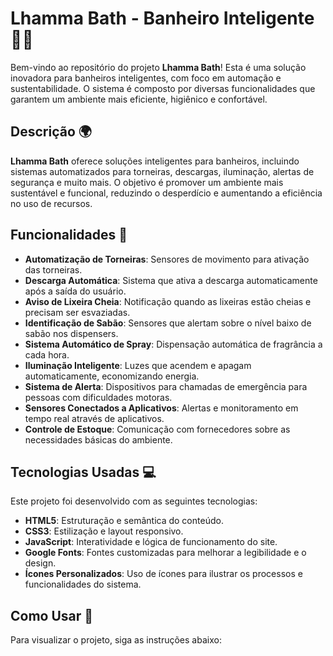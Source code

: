 # Lhamma Bath - Banheiro Inteligente 🚽💡

Bem-vindo ao repositório do projeto **Lhamma Bath**! Esta é uma solução inovadora para banheiros inteligentes, com foco em automação e sustentabilidade. O sistema é composto por diversas funcionalidades que garantem um ambiente mais eficiente, higiênico e confortável.

## Descrição 🌍

**Lhamma Bath** oferece soluções inteligentes para banheiros, incluindo sistemas automatizados para torneiras, descargas, iluminação, alertas de segurança e muito mais. O objetivo é promover um ambiente mais sustentável e funcional, reduzindo o desperdício e aumentando a eficiência no uso de recursos.

## Funcionalidades 🔧

- **Automatização de Torneiras**: Sensores de movimento para ativação das torneiras.
- **Descarga Automática**: Sistema que ativa a descarga automaticamente após a saída do usuário.
- **Aviso de Lixeira Cheia**: Notificação quando as lixeiras estão cheias e precisam ser esvaziadas.
- **Identificação de Sabão**: Sensores que alertam sobre o nível baixo de sabão nos dispensers.
- **Sistema Automático de Spray**: Dispensação automática de fragrância a cada hora.
- **Iluminação Inteligente**: Luzes que acendem e apagam automaticamente, economizando energia.
- **Sistema de Alerta**: Dispositivos para chamadas de emergência para pessoas com dificuldades motoras.
- **Sensores Conectados a Aplicativos**: Alertas e monitoramento em tempo real através de aplicativos.
- **Controle de Estoque**: Comunicação com fornecedores sobre as necessidades básicas do ambiente.

## Tecnologias Usadas 💻

Este projeto foi desenvolvido com as seguintes tecnologias:

- **HTML5**: Estruturação e semântica do conteúdo.
- **CSS3**: Estilização e layout responsivo.
- **JavaScript**: Interatividade e lógica de funcionamento do site.
- **Google Fonts**: Fontes customizadas para melhorar a legibilidade e o design.
- **Ícones Personalizados**: Uso de ícones para ilustrar os processos e funcionalidades do sistema.

## Como Usar 🚀

Para visualizar o projeto, siga as instruções abaixo:

